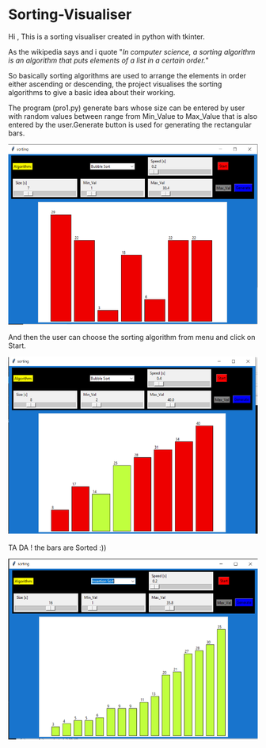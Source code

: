 # Sorting-Visualiser
Hi ,   This is a sorting visualiser created in python with tkinter. 

As the wikipedia says and i quote "_In computer science, a sorting algorithm is an algorithm that puts elements of a list in a certain order._" 

So basically sorting algorithms are used to arrange the elements in order either ascending or descending, the project visualises the sorting algorithms to give a basic idea about their working. 


The program  (pro1.py) generate bars whose size can be entered by user with random values between range from Min_Value to Max_Value that is  also entered by  the user.Generate button is used for generating the rectangular bars.





![Bars](https://github.com/Aayushiy/Sorting-Visualiser/blob/master/images/GUI.png)







And then the user can choose the sorting algorithm from menu and click on Start.







![sorting](https://github.com/Aayushiy/Sorting-Visualiser/blob/master/images/sorting.png)











TA DA ! the bars are Sorted :))

![sorted](https://github.com/Aayushiy/Sorting-Visualiser/blob/master/images/sorted.png)
